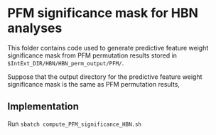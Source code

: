 # PFM significance mask for HBN analyses

This folder contains code used to generate predictive feature weight significance mask from PFM permutation results stored in `$IntExt_DIR/HBN/HBN_perm_output/PFM/`.

Suppose that the output directory for the predictive feature weight significance mask is the same as PFM permutation results,

## Implementation

Run `sbatch compute_PFM_significance_HBN.sh`
